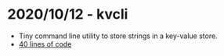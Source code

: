 # 2020/10/12 - kvcli

- Tiny command line utility to store strings in a key-value store.
- [40 lines of code](https://github.com/arew-scheme/arew-scheme/blob/main/src/kvcli.scm)
